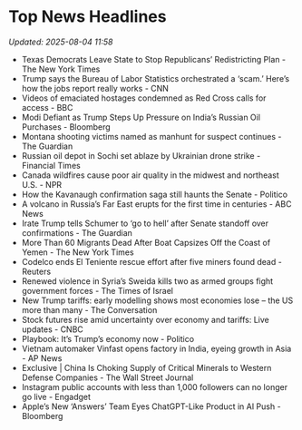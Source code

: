 # Top News Headlines

_Updated: 2025-08-04 11:58_

- Texas Democrats Leave State to Stop Republicans’ Redistricting Plan - The New York Times
- Trump says the Bureau of Labor Statistics orchestrated a ‘scam.’ Here’s how the jobs report really works - CNN
- Videos of emaciated hostages condemned as Red Cross calls for access - BBC
- Modi Defiant as Trump Steps Up Pressure on India’s Russian Oil Purchases - Bloomberg
- Montana shooting victims named as manhunt for suspect continues - The Guardian
- Russian oil depot in Sochi set ablaze by Ukrainian drone strike - Financial Times
- Canada wildfires cause poor air quality in the midwest and northeast U.S. - NPR
- How the Kavanaugh confirmation saga still haunts the Senate - Politico
- A volcano in Russia’s Far East erupts for the first time in centuries - ABC News
- Irate Trump tells Schumer to ‘go to hell’ after Senate standoff over confirmations - The Guardian
- More Than 60 Migrants Dead After Boat Capsizes Off the Coast of Yemen - The New York Times
- Codelco ends El Teniente rescue effort after five miners found dead - Reuters
- Renewed violence in Syria’s Sweida kills two as armed groups fight government forces - The Times of Israel
- New Trump tariffs: early modelling shows most economies lose – the US more than many - The Conversation
- Stock futures rise amid uncertainty over economy and tariffs: Live updates - CNBC
- Playbook: It’s Trump’s economy now - Politico
- Vietnam automaker Vinfast opens factory in India, eyeing growth in Asia - AP News
- Exclusive | China Is Choking Supply of Critical Minerals to Western Defense Companies - The Wall Street Journal
- Instagram public accounts with less than 1,000 followers can no longer go live - Engadget
- Apple’s New ‘Answers’ Team Eyes ChatGPT-Like Product in AI Push - Bloomberg